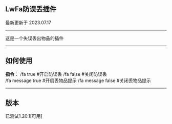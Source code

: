## LwFa防误丢插件

最新更新于 2023.07.17

---

这是一个失误丢出物品的插件

---

## 如何使用

**指令**：
/fa true #开启防误丢
/fa false #关闭防误丢	
/fa message true #开启丢物品提示
/fa message false #关闭丢物品提示

---

## 版本

已测试1.20.1[可用]

